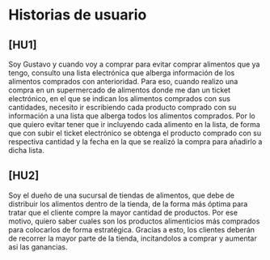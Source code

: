# Historias de usuario

## [HU1]
Soy Gustavo y cuando voy a comprar para evitar comprar alimentos que ya tengo, consulto una lista electrónica que alberga información de los alimentos comprados con anterioridad. Para eso, cuando realizo una compra en un supermercado de alimentos donde me dan un ticket electrónico, en el que se indican los alimentos comprados con sus cantidades, necesito ir escribiendo cada producto comprado con su información a una lista que alberga todos los alimentos comprados. Por lo que quiero evitar tener que ir incluyendo cada alimento en la lista, de forma que con subir el ticket electrónico se obtenga el producto comprado con su respectiva cantidad y la fecha en la que se realizó la compra para añadirlo a dicha lista.

## [HU2]
Soy el dueño de una sucursal de tiendas de alimentos, que debe de distribuir los alimentos dentro de la tienda, de la forma más óptima para tratar que el cliente compre la mayor cantidad de productos. Por ese motivo, quiero saber cuales son los productos alimenticios más comprados para colocarlos de forma estratégica. Gracias a esto, los clientes deberán de recorrer la mayor parte de la tienda, incitandolos a comprar y aumentar asi las ganancias.